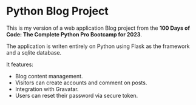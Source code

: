 # Python Blog Project

This is my version of a web application Blog project from the **100 Days of Code: The Complete Python Pro Bootcamp for 2023**.

The application is writen entirely on Python using Flask as the framework and a sqlite database.

It features:

- Blog content management.
- Visitors can create accounts and comment on posts.
- Integration with Gravatar.
- Users can reset their password via secure token.
